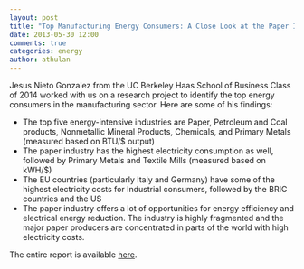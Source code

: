 ```yaml
---
layout: post
title: "Top Manufacturing Energy Consumers: A Close Look at the Paper Industry"
date: 2013-05-30 12:00
comments: true
categories: energy
author: athulan
---
```


Jesus Nieto Gonzalez from the UC Berkeley Haas School of Business Class of 2014 worked with us on a research project to identify the top energy consumers in the manufacturing sector. Here are some of his findings:

- The top five energy-intensive industries are Paper, Petroleum and Coal products, Nonmetallic Mineral Products, Chemicals, and Primary Metals (measured based on BTU/$ output)
- The paper industry has the highest electricity consumption as well, followed by Primary Metals and Textile Mills (measured based on kWH/$)
- The EU countries (particularly Italy and Germany) have some of the highest electricity costs for Industrial consumers, followed by the BRIC countries and the US
- The paper industry offers a lot of opportunities for energy efficiency and electrical energy reduction. The industry is highly fragmented and the major paper producers are concentrated in parts of the world with high electricity costs.

The entire report is available [here](https://s3.amazonaws.com/manufacturingbigdata-blog-static/pdfs/jesus-nieto-energy-consumption.pdf).